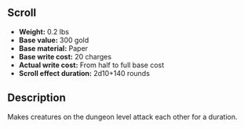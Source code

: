 ## Scroll

- **Weight:** 0.2 lbs
- **Base value:** 300 gold
- **Base material:** Paper
- **Base write cost:** 20 charges
- **Actual write cost:** From half to full base cost
- **Scroll effect duration:** 2d10+140 rounds

## Description

Makes creatures on the dungeon level attack each other for a duration.
